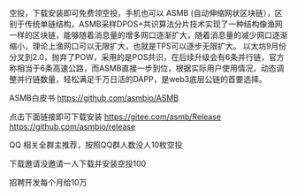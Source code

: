 
空投，下载安装即可免费领空投，手机也可以
ASMB (自动伸缩网状区块链），区别于传统单链结构，ASMB采样DPOS+共识算法分片技术实现了一种结构像渔网一样的区块链，能够随着消息量的增多网口逐渐扩大，随着消息量的减少网口逐渐缩小，理论上渔网口可以无限扩大，也就是TPS可以逐步无限扩大。
以太坊9月份分叉到2.0，抛弃了POW，采用的是POS共识，在后续升级会有6条并行链，官方称相当于6条高速公路，而ASMB直接一步到位，根据实际用户使用情况，动态调整并行链数量，轻松满足千万日活的DAPP，是web3底层公链的首要选择。

ASMB白皮书 https://github.com/asmbio/ASMB

点击下面链接即可下载安装
https://gitee.com/asmb/Release
https://github.com/asmbio/release

QQ 相关全群主推荐，按照QQ群人数没人10枚空投

下载邀请没邀请一人下载并安装空投100

招聘开发每个月给10万

